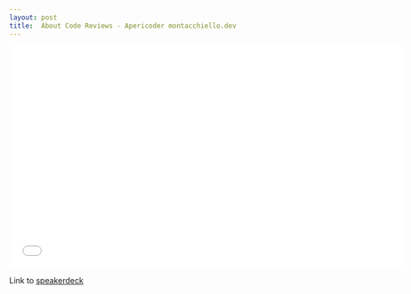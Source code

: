 ```yaml
---
layout: post
title:  About Code Reviews - Apericoder montacchiello.dev
---
```



<iframe id="talk_frame_525835" src="//speakerdeck.com/player/90bad7721dd9443892aab5c7ea3a50c2" width="710" height="399" style="border:0; padding:0; margin:0; background:transparent;" frameborder="0" allowtransparency="true" allowfullscreen="allowfullscreen" mozallowfullscreen="true" webkitallowfullscreen="true"></iframe>

Link to [speakerdeck](https://speakerdeck.com/gionn/about-code-reviews-and-bugs)

